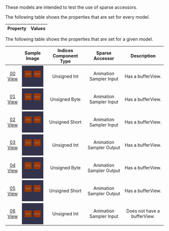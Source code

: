These models are intended to test the use of sparse accessors.  

The following table shows the properties that are set for every model.  

| Property | **Values** |
| :---: | :---: |

 
The following table shows the properties that are set for a given model.  

|   | Sample Image | Indices Component Type | Sparse Accessor | Description |
| :---: | :---: | :---: | :---: | :---: |
| [00](SparseAccessors_00.gltf)<br>[View](https://bghgary.github.io/glTF-Assets-Viewer/?type=Positive&folder=25&model=0) | [<img src="Figures/Thumbnails/SparseAccessors_00.gif" align="middle">](Figures/SampleImages/SparseAccessors_00.gif) | Unsigned Int | Animation Sampler Input | Has a bufferView. |
| [01](SparseAccessors_01.gltf)<br>[View](https://bghgary.github.io/glTF-Assets-Viewer/?type=Positive&folder=25&model=1) | [<img src="Figures/Thumbnails/SparseAccessors_01.gif" align="middle">](Figures/SampleImages/SparseAccessors_01.gif) | Unsigned Byte | Animation Sampler Input | Has a bufferView. |
| [02](SparseAccessors_02.gltf)<br>[View](https://bghgary.github.io/glTF-Assets-Viewer/?type=Positive&folder=25&model=2) | [<img src="Figures/Thumbnails/SparseAccessors_02.gif" align="middle">](Figures/SampleImages/SparseAccessors_02.gif) | Unsigned Short | Animation Sampler Input | Has a bufferView. |
| [03](SparseAccessors_03.gltf)<br>[View](https://bghgary.github.io/glTF-Assets-Viewer/?type=Positive&folder=25&model=3) | [<img src="Figures/Thumbnails/SparseAccessors_03.gif" align="middle">](Figures/SampleImages/SparseAccessors_03.gif) | Unsigned Int | Animation Sampler Output | Has a bufferView. |
| [04](SparseAccessors_04.gltf)<br>[View](https://bghgary.github.io/glTF-Assets-Viewer/?type=Positive&folder=25&model=4) | [<img src="Figures/Thumbnails/SparseAccessors_04.gif" align="middle">](Figures/SampleImages/SparseAccessors_04.gif) | Unsigned Byte | Animation Sampler Output | Has a bufferView. |
| [05](SparseAccessors_05.gltf)<br>[View](https://bghgary.github.io/glTF-Assets-Viewer/?type=Positive&folder=25&model=5) | [<img src="Figures/Thumbnails/SparseAccessors_05.gif" align="middle">](Figures/SampleImages/SparseAccessors_05.gif) | Unsigned Short | Animation Sampler Output | Has a bufferView. |
| [06](SparseAccessors_06.gltf)<br>[View](https://bghgary.github.io/glTF-Assets-Viewer/?type=Positive&folder=25&model=6) | [<img src="Figures/Thumbnails/SparseAccessors_06.gif" align="middle">](Figures/SampleImages/SparseAccessors_06.gif) | Unsigned Int | Animation Sampler Input | Does not have a bufferView. |
 
